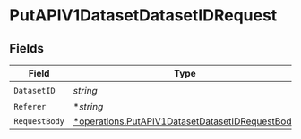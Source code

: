 # PutAPIV1DatasetDatasetIDRequest


## Fields

| Field                                                                                                                    | Type                                                                                                                     | Required                                                                                                                 | Description                                                                                                              |
| ------------------------------------------------------------------------------------------------------------------------ | ------------------------------------------------------------------------------------------------------------------------ | ------------------------------------------------------------------------------------------------------------------------ | ------------------------------------------------------------------------------------------------------------------------ |
| `DatasetID`                                                                                                              | *string*                                                                                                                 | :heavy_check_mark:                                                                                                       | N/A                                                                                                                      |
| `Referer`                                                                                                                | **string*                                                                                                                | :heavy_minus_sign:                                                                                                       | N/A                                                                                                                      |
| `RequestBody`                                                                                                            | [*operations.PutAPIV1DatasetDatasetIDRequestBody](../../../pkg/models/operations/putapiv1datasetdatasetidrequestbody.md) | :heavy_minus_sign:                                                                                                       | N/A                                                                                                                      |
